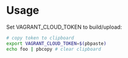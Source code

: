 # Usage

Set VAGRANT_CLOUD_TOKEN to build/upload:
```bash
# copy token to clipboard
export VAGRANT_CLOUD_TOKEN=$(pbpaste)
echo foo | pbcopy # clear clipboard
```

